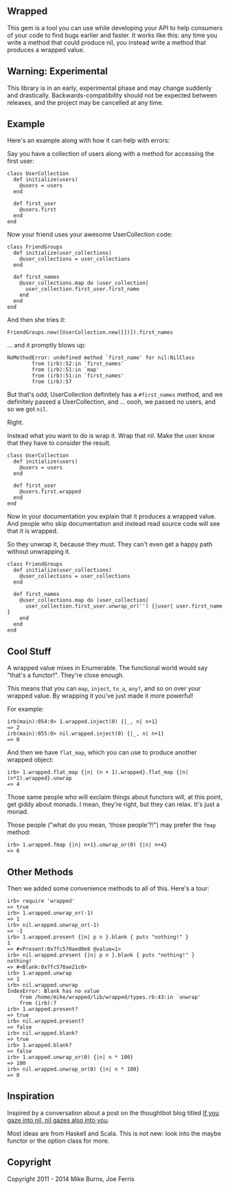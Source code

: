 Wrapped
-------

This gem is a tool you can use while developing your API to help consumers of
your code to find bugs earlier and faster. It works like this: any time you
write a method that could produce nil, you instead write a method that produces
a wrapped value.

Warning: Experimental
---------------------

This library is in an early, experimental phase and may change suddenly and
drastically. Backwards-compatibility should not be expected between releases,
and the project may be cancelled at any time.

Example
-------

Here's an example along with how it can help with errors:

Say you have a collection of users along with a method for accessing the first
user:

    class UserCollection
      def initialize(users)
        @users = users
      end
  
      def first_user
        @users.first
      end
    end

Now your friend uses your awesome UserCollection code:

    class FriendGroups
      def initialize(user_collections)
        @user_collections = user_collections
      end

      def first_names
        @user_collections.map do |user_collection|
          user_collection.first_user.first_name
        end
      end
    end

And then she tries it:

    FriendGroups.new([UserCollection.new([])]).first_names

... and it promptly blows up:

    NoMethodError: undefined method `first_name' for nil:NilClass
            from (irb):52:in `first_names'
            from (irb):51:in `map'
            from (irb):51:in `first_names'
            from (irb):57

But that's odd; UserCollection definitely has a `#first_names` method, and we
definitely passed a UserCollection, and ... oooh, we passed no users, and so we
got `nil`.

Right.

Instead what you want to do is wrap it. Wrap that nil. Make the user know that
they have to consider the result.

    class UserCollection
      def initialize(users)
        @users = users
      end
  
      def first_user
        @users.first.wrapped
      end
    end

Now in your documentation you explain that it produces a wrapped value. And
people who skip documentation and instead read source code will see that it is
wrapped.

So they unwrap it, because they must. They can't even get a happy path without
unwrapping it.

    class FriendGroups
      def initialize(user_collections)
        @user_collections = user_collections
      end

      def first_names
        @user_collections.map do |user_collection|
          user_collection.first_user.unwrap_or('') {|user| user.first_name }
        end
      end
    end

Cool Stuff
----------

A wrapped value mixes in Enumerable. The functional world would say "that's a
functor!". They're close enough.

This means that you can `map`, `inject`, `to_a`, `any?`, and so on over your
wrapped value. By wrapping it you've just made it more powerful!

For example:

    irb(main):054:0> 1.wrapped.inject(0) {|_, n| n+1}
    => 2
    irb(main):055:0> nil.wrapped.inject(0) {|_, n| n+1}
    => 0

And then we have `flat_map`, which you can use to produce another wrapped object:

    irb> 1.wrapped.flat_map {|n| (n + 1).wrapped}.flat_map {|n| (n*2).wrapped}.unwrap
    => 4

Those same people who will exclaim things about functors will, at this point,
get giddy about monads. I mean, they're right, but they can relax. It's just a
monad.

Those people ("what do you mean, 'those people'?!") may prefer the `fmap`
method:

    irb> 1.wrapped.fmap {|n| n+1}.unwrap_or(0) {|n| n+4}
    => 6

Other Methods
-------------

Then we added some convenience methods to all of this. Here's a tour:

    irb> require 'wrapped'
    => true
    irb> 1.wrapped.unwrap_or(-1)
    => 1
    irb> nil.wrapped.unwrap_or(-1)
    => -1
    irb> 1.wrapped.present {|n| p n }.blank { puts "nothing!" }
    1
    => #<Present:0x7fc570aed0e8 @value=1>
    irb> nil.wrapped.present {|n| p n }.blank { puts "nothing!" }
    nothing!
    => #<Blank:0x7fc570ae21c0>
    irb> 1.wrapped.unwrap
    => 1
    irb> nil.wrapped.unwrap
    IndexError: Blank has no value
    	from /home/mike/wrapped/lib/wrapped/types.rb:43:in `unwrap'
    	from (irb):7
    irb> 1.wrapped.present?
    => true
    irb> nil.wrapped.present?
    => false
    irb> nil.wrapped.blank?
    => true
    irb> 1.wrapped.blank?
    => false
    irb> 1.wrapped.unwrap_or(0) {|n| n * 100}
    => 100
    irb> nil.wrapped.unwrap_or(0) {|n| n * 100}
    => 0

Inspiration
-----------

Inspired by a conversation about a post on the thoughtbot blog titled [If you
gaze into nil, nil gazes also into you](http://robots.thoughtbot.com/post/8181879506/if-you-gaze-into-nil-nil-gazes-also-into-you).

Most ideas are from Haskell and Scala. This is not new: look into the maybe
functor or the option class for more.

Copyright
---------
Copyright 2011 - 2014 Mike Burns, Joe Ferris
